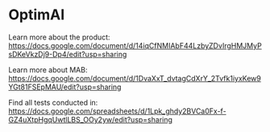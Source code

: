 # OptimAI

Learn more about the product:
https://docs.google.com/document/d/14iqCfNMIAbF44LzbyZDvIrgHMJMyPsDKeVkzDj9-Dp4/edit?usp=sharing

Learn more about MAB:
https://docs.google.com/document/d/1DvaXxT_dvtagCdXrY_2Tvfk1iyxKew9YGt81FSEpMAU/edit?usp=sharing

Find all tests conducted in: 
https://docs.google.com/spreadsheets/d/1Lpk_ghdy2BVCa0Fx-f-GZ4uXtpHgqUwtlLBS_OOy2yw/edit?usp=sharing
